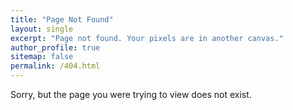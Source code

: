 ```yaml
---
title: "Page Not Found"
layout: single
excerpt: "Page not found. Your pixels are in another canvas."
author_profile: true
sitemap: false
permalink: /404.html
---
```


Sorry, but the page you were trying to view does not exist.

